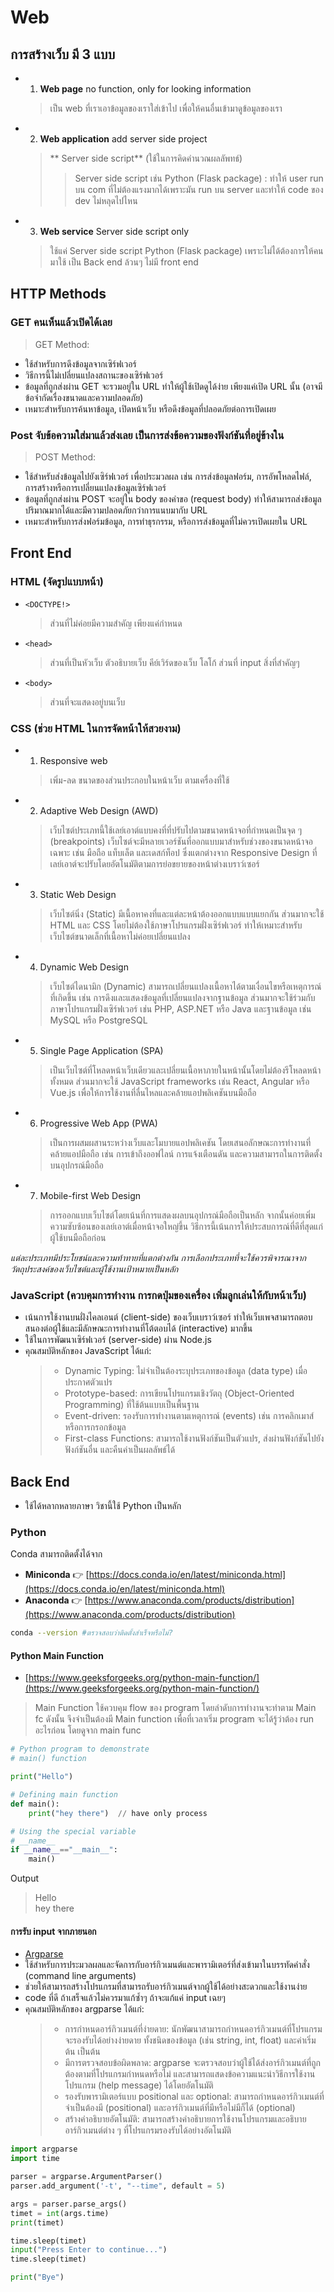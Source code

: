 # Web
## การสร้างเว็บ มี 3 แบบ
- 1. **Web page** no function, only for looking information
  > เป็น web ที่เราเอาข้อมูลของเราใส่เข้าไป เพื่อให้คนอื่นเข้ามาดูข้อมูลของเรา  
- 2. **Web application** add server side project
  > ** Server side script** (ใช้ในการคิดคำนวณผลลัพทธ์)  
     >> Server side script เช่น Python (Flask package) : ทำให้ user run บน com ที่ไม่ต้องแรงมากได้เพราะมัน run บน  server และทำให้ code ของ dev ไม่หลุดไปไหน
- 3. **Web service** Server side script only
  > ใช้แค่ Server side script Python (Flask package)  เพราะไม่ได้ต้องการให้คนมาใช้
  > เป็น Back end ล้วนๆ ไม่มี front end

## HTTP Methods
### GET คนเห็นแล้วเปิดได้เลย
> GET Method:
- ใช้สำหรับการดึงข้อมูลจากเซิร์ฟเวอร์
- วิธีการนี้ไม่เปลี่ยนแปลงสถานะของเซิร์ฟเวอร์
- ข้อมูลที่ถูกส่งผ่าน GET จะรวมอยู่ใน URL ทำให้ผู้ใช้เปิดดูได้ง่าย เพียงแค่เปิด URL นั้น (อาจมีข้อจำกัดเรื่องขนาดและความปลอดภัย)
- เหมาะสำหรับการค้นหาข้อมูล, เปิดหน้าเว็บ หรือดึงข้อมูลที่ปลอดภัยต่อการเปิดเผย

### Post จับข้อความใส่มาแล้วส่งเลย เป็นการส่งข้อความของฟังก์ชันที่อยู่ข้างใน
> POST Method:
- ใช้สำหรับส่งข้อมูลไปยังเซิร์ฟเวอร์ เพื่อประมวลผล เช่น การส่งข้อมูลฟอร์ม, การอัพโหลดไฟล์, การสร้างหรือการเปลี่ยนแปลงข้อมูลเซิร์ฟเวอร์
- ข้อมูลที่ถูกส่งผ่าน POST จะอยู่ใน body ของคำขอ (request body) ทำให้สามารถส่งข้อมูลปริมาณมากได้และมีความปลอดภัยกว่าการแนบมากับ URL
- เหมาะสำหรับการส่งฟอร์มข้อมูล, การทำธุรกรรม, หรือการส่งข้อมูลที่ไม่ควรเปิดเผยใน URL

## Front End
### HTML (จัดรูปแบบหน้า)
- ```<DOCTYPE!>```
  > ส่วนที่ไม่ค่อยมีความสำคัญ เพียงแค่กำหนด
- ```<head>```
  > ส่วนที่เป็นหัวเว็บ ตัวอธิบายเว็บ คีย์เวิร์ดของเว็บ โลโก้ ส่วนที่ input สิ่งที่สำคัญๆ
- ```<body>```
  > ส่วนที่จะแสดงอยู่บนเว็บ

### CSS (ช่วย HTML ในการจัดหน้าให้สวยงาม)
- 1. Responsive web
  > เพิ่ม-ลด ขนาดของส่วนประกอบในหน้าเว็บ ตามเครื่องที่ใช้

- 2. Adaptive Web Design (AWD)
  > เว็บไซต์ประเภทนี้ใช้เลย์เอาต์แบบคงที่ที่ปรับไปตามขนาดหน้าจอที่กำหนดเป็นจุด ๆ (breakpoints) เว็บไซต์จะมีหลายเวอร์ชันที่ออกแบบมาสำหรับช่วงของขนาดหน้าจอเฉพาะ เช่น มือถือ แท็บเล็ต และเดสก์ท็อป ซึ่งแตกต่างจาก Responsive Design ที่เลย์เอาต์จะปรับโดยอัตโนมัติตามการย่อขยายของหน้าต่างเบราว์เซอร์

- 3. Static Web Design
  > เว็บไซต์นิ่ง (Static) มีเนื้อหาคงที่และแต่ละหน้าต้องออกแบบแบบแยกกัน ส่วนมากจะใช้ HTML และ CSS โดยไม่ต้องใช้ภาษาโปรแกรมฝั่งเซิร์ฟเวอร์ ทำให้เหมาะสำหรับเว็บไซต์ขนาดเล็กที่เนื้อหาไม่ค่อยเปลี่ยนแปลง

- 4. Dynamic Web Design
  > เว็บไซต์ไดนามิก (Dynamic) สามารถเปลี่ยนแปลงเนื้อหาได้ตามเงื่อนไขหรือเหตุการณ์ที่เกิดขึ้น เช่น การดึงและแสดงข้อมูลที่เปลี่ยนแปลงจากฐานข้อมูล ส่วนมากจะใช้ร่วมกับภาษาโปรแกรมฝั่งเซิร์ฟเวอร์ เช่น PHP, ASP.NET หรือ Java และฐานข้อมูล เช่น MySQL หรือ PostgreSQL

- 5. Single Page Application (SPA)
  > เป็นเว็บไซต์ที่โหลดหน้าเว็บเดียวและเปลี่ยนเนื้อหาภายในหน้านั้นโดยไม่ต้องรีโหลดหน้าทั้งหมด ส่วนมากจะใช้ JavaScript frameworks เช่น React, Angular หรือ Vue.js เพื่อให้การใช้งานที่ลื่นไหลและคล้ายแอปพลิเคชันบนมือถือ

- 6. Progressive Web App (PWA)
  > เป็นการผสมผสานระหว่างเว็บและโมบายแอปพลิเคชัน โดยเสนอลักษณะการทำงานที่คล้ายแอปมือถือ เช่น การเข้าถึงออฟไลน์ การแจ้งเตือนดัน และความสามารถในการติดตั้งบนอุปกรณ์มือถือ

- 7. Mobile-first Web Design
  > การออกแบบเว็บไซต์โดยเน้นที่การแสดงผลบนอุปกรณ์มือถือเป็นหลัก จากนั้นค่อยเพิ่มความซับซ้อนของเลย์เอาต์เมื่อหน้าจอใหญ่ขึ้น วิธีการนี้เน้นการให้ประสบการณ์ที่ดีที่สุดแก่ผู้ใช้บนมือถือก่อน

*แต่ละประเภทมีประโยชน์และความท้าทายที่แตกต่างกัน การเลือกประเภทที่จะใช้ควรพิจารณาจากวัตถุประสงค์ของเว็บไซต์และผู้ใช้งานเป้าหมายเป็นหลัก*

### JavaScript (ควบคุมการทำงาน การกดปุ่มของเครื่อง เพิ่มลูกเล่นให้กับหน้าเว็บ)
- เน้นการใช้งานบนฝั่งไคลเอนต์ (client-side) ของเว็บเบราว์เซอร์ ทำให้เว็บเพจสามารถตอบสนองต่อผู้ใช้และมีลักษณะการทำงานที่โต้ตอบได้ (interactive) มากขึ้น
- ใช้ในการพัฒนาเซิร์ฟเวอร์ (server-side) ผ่าน Node.js
- คุณสมบัติหลักของ JavaScript ได้แก่:
  > - Dynamic Typing: ไม่จำเป็นต้องระบุประเภทของข้อมูล (data type) เมื่อประกาศตัวแปร
  > - Prototype-based: การเขียนโปรแกรมเชิงวัตถุ (Object-Oriented Programming) ที่ใช้ต้นแบบเป็นพื้นฐาน
  > - Event-driven: รองรับการทำงานตามเหตุการณ์ (events) เช่น การคลิกเมาส์หรือการกรอกข้อมูล
  > - First-class Functions: สามารถใช้งานฟังก์ชันเป็นตัวแปร, ส่งผ่านฟังก์ชันไปยังฟังก์ชันอื่น และคืนค่าเป็นผลลัพธ์ได้

## Back End 
- ใช้ได้หลากหลายภาษา วิชานี้ใช้ Python เป็นหลัก

### Python
 Conda สามารถติดตั้งได้จาก
- **Miniconda** 👉 [https://docs.conda.io/en/latest/miniconda.html](https://docs.conda.io/en/latest/miniconda.html)
- **Anaconda** 👉 [https://www.anaconda.com/products/distribution](https://www.anaconda.com/products/distribution)

```sh
conda --version #ตรวจสอบว่าติดตั้งสำเร็จหรือไม่?
```

#### Python Main Function 
- [https://www.geeksforgeeks.org/python-main-function/](https://www.geeksforgeeks.org/python-main-function/)
> Main Function ใช้ควบคุม flow ของ program โดยลำดับการทำงานจะทำตาม Main fc
> ดังนั้น จึงจำเป็นต้องมี Main function เพื่อที่เวลาเริ่ม program จะได้รู้ว่าต้อง run อะไรก่อน โดยดูจาก main func

```python
# Python program to demonstrate 
# main() function 

print("Hello") 

# Defining main function 
def main(): 
	print("hey there")  // have only process

# Using the special variable 
# __name__ 
if __name__=="__main__": 
	main()
```
Output  
> Hello  
> hey there

#### การรับ input จากภายนอก  
- [Argparse](https://docs.python.org/3/library/argparse.html)
- ใช้สำหรับการประมวลผลและจัดการกับอาร์กิวเมนต์และพารามิเตอร์ที่ส่งเข้ามาในบรรทัดคำสั่ง (command line arguments)
- ช่วยให้สามารถสร้างโปรแกรมที่สามารถรับอาร์กิวเมนต์จากผู้ใช้ได้อย่างสะดวกและใช้งานง่าย
- code ที่ดี ถ้าเสร็จแล้วไม่ควรมาแก้ซ้ำๆ ถ้าจะแก้แค่ input เฉยๆ
- คุณสมบัติหลักของ argparse ได้แก่:
  > - การกำหนดอาร์กิวเมนต์ที่ง่ายดาย: นักพัฒนาสามารถกำหนดอาร์กิวเมนต์ที่โปรแกรมจะรองรับได้อย่างง่ายดาย ทั้งชนิดของข้อมูล (เช่น string, int, float) และค่าเริ่มต้น เป็นต้น
  > - มีการตรวจสอบข้อผิดพลาด: argparse จะตรวจสอบว่าผู้ใช้ได้ส่งอาร์กิวเมนต์ที่ถูกต้องตามที่โปรแกรมกำหนดหรือไม่ และสามารถแสดงข้อความแนะนำวิธีการใช้งานโปรแกรม (help message) ได้โดยอัตโนมัติ
  > - รองรับพารามิเตอร์แบบ positional และ optional: สามารถกำหนดอาร์กิวเมนต์ที่จำเป็นต้องมี (positional) และอาร์กิวเมนต์ที่มีหรือไม่มีก็ได้ (optional)
  > - สร้างคำอธิบายอัตโนมัติ: สามารถสร้างคำอธิบายการใช้งานโปรแกรมและอธิบายอาร์กิวเมนต์ต่าง ๆ ที่โปรแกรมรองรับได้อย่างอัตโนมัติ

```python
import argparse
import time

parser = argparse.ArgumentParser()
parser.add_argument('-t', "--time", default = 5)

args = parser.parse_args()
timet = int(args.time)
print(timet)

time.sleep(timet)
input("Press Enter to continue...")
time.sleep(timet)

print("Bye")
```
